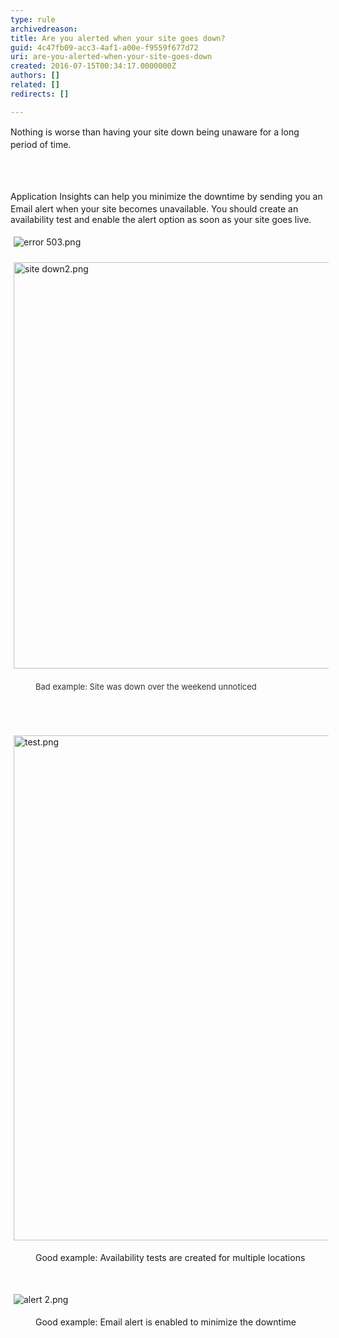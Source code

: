 ```yaml
---
type: rule
archivedreason: 
title: Are you alerted when your site goes down?
guid: 4c47fb09-acc3-4af1-a00e-f9559f677d72
uri: are-you-alerted-when-your-site-goes-down
created: 2016-07-15T00:34:17.0000000Z
authors: []
related: []
redirects: []

---
```



<p><span style="line-height&#58;20.8px;">​Nothing is worse than having your site down being&#160;unaware for a&#160;long period of time.</span></p>
<br><excerpt class='endintro'></excerpt><br>
<p><span style="line-height&#58;20.8px;"> Application Insights&#160;</span>can help you minimize&#160;the downtime&#160;by&#160;sending you&#160;an Email alert when your site becomes unavailable. You should create an availability test and enable the alert option as soon as your site goes live.<br></p><p><img src="/SiteAssets/Pages/Do-you-know-when-your-site-goes-down/error%20503.png" alt="error 503.png" style="margin&#58;5px;" /><br></p><p><img src="/SiteAssets/Pages/Do-you-know-when-your-site-goes-down/site%20down2.png" alt="site down2.png" style="margin&#58;5px;width&#58;650px;" /><br></p><dd class="ssw15-rteElement-FigureBad"><span style="line-height&#58;1.6;color&#58;#333333;font-size&#58;13px;">Bad example&#58; Site was down over&#160;the weekend unnoticed</span></dd><p>​​<br></p><p><br><img src="/SiteAssets/Pages/Do-you-know-when-your-site-goes-down/test.png" alt="test.png" style="margin&#58;5px;width&#58;808px;" /><br></p><dd class="ssw15-rteElement-FigureGood"> Good example&#58; Availability tests are created for multiple locations<br></dd><p class="ssw15-rteElement-P">​​​<br></p><p class="ssw15-rteElement-P"><img src="/SiteAssets/Pages/Do-you-know-when-your-site-goes-down/alert%202.png" alt="alert 2.png" style="margin&#58;5px;" />&#160;</p><dd class="ssw15-rteElement-FigureGood"> Good example&#58; Email alert is enabled to minimize the downtime<br></dd><p class="ssw15-rteElement-P">​​<br></p><p><br></p>


